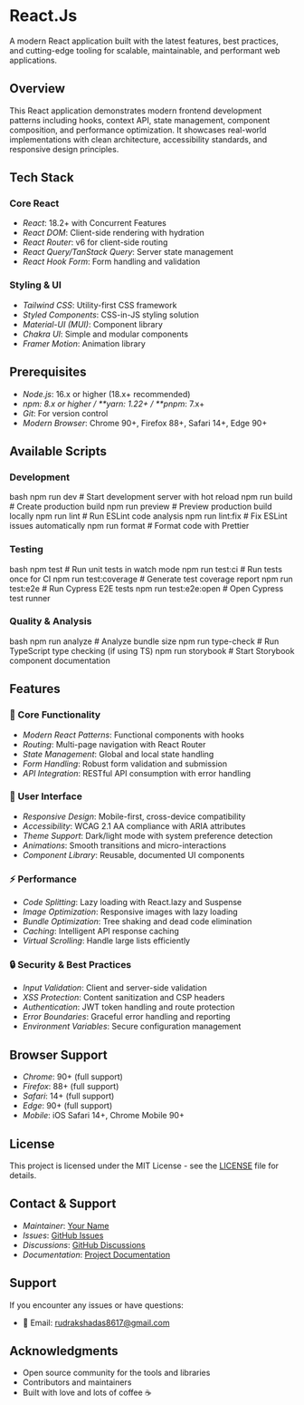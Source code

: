 # React.Js

A modern React application built with the latest features, best practices, and cutting-edge tooling for scalable, maintainable, and performant web applications.

## Overview

This React application demonstrates modern frontend development patterns including hooks, context API, state management, component composition, and performance optimization. It showcases real-world implementations with clean architecture, accessibility standards, and responsive design principles.

## Tech Stack

### Core React

- _React_: 18.2+ with Concurrent Features
- _React DOM_: Client-side rendering with hydration
- _React Router_: v6 for client-side routing
- _React Query/TanStack Query_: Server state management
- _React Hook Form_: Form handling and validation

### Styling & UI

- _Tailwind CSS_: Utility-first CSS framework
- _Styled Components_: CSS-in-JS styling solution
- _Material-UI (MUI)_: Component library
- _Chakra UI_: Simple and modular components
- _Framer Motion_: Animation library

## Prerequisites

- _Node.js_: 16.x or higher (18.x+ recommended)
- _npm: 8.x or higher / **yarn: 1.22+ / **pnpm_: 7.x+
- _Git_: For version control
- _Modern Browser_: Chrome 90+, Firefox 88+, Safari 14+, Edge 90+

## Available Scripts

### Development

bash
npm run dev # Start development server with hot reload
npm run build # Create production build
npm run preview # Preview production build locally
npm run lint # Run ESLint code analysis
npm run lint:fix # Fix ESLint issues automatically
npm run format # Format code with Prettier

### Testing

bash
npm test # Run unit tests in watch mode
npm run test:ci # Run tests once for CI
npm run test:coverage # Generate test coverage report
npm run test:e2e # Run Cypress E2E tests
npm run test:e2e:open # Open Cypress test runner

### Quality & Analysis

bash
npm run analyze # Analyze bundle size
npm run type-check # Run TypeScript type checking (if using TS)
npm run storybook # Start Storybook component documentation

## Features

### 🎯 Core Functionality

- _Modern React Patterns_: Functional components with hooks
- _Routing_: Multi-page navigation with React Router
- _State Management_: Global and local state handling
- _Form Handling_: Robust form validation and submission
- _API Integration_: RESTful API consumption with error handling

### 🎨 User Interface

- _Responsive Design_: Mobile-first, cross-device compatibility
- _Accessibility_: WCAG 2.1 AA compliance with ARIA attributes
- _Theme Support_: Dark/light mode with system preference detection
- _Animations_: Smooth transitions and micro-interactions
- _Component Library_: Reusable, documented UI components

### ⚡ Performance

- _Code Splitting_: Lazy loading with React.lazy and Suspense
- _Image Optimization_: Responsive images with lazy loading
- _Bundle Optimization_: Tree shaking and dead code elimination
- _Caching_: Intelligent API response caching
- _Virtual Scrolling_: Handle large lists efficiently

### 🔒 Security & Best Practices

- _Input Validation_: Client and server-side validation
- _XSS Protection_: Content sanitization and CSP headers
- _Authentication_: JWT token handling and route protection
- _Error Boundaries_: Graceful error handling and reporting
- _Environment Variables_: Secure configuration management

## Browser Support

- _Chrome_: 90+ (full support)
- _Firefox_: 88+ (full support)
- _Safari_: 14+ (full support)
- _Edge_: 90+ (full support)
- _Mobile_: iOS Safari 14+, Chrome Mobile 90+

## License

This project is licensed under the MIT License - see the [LICENSE](LICENSE) file for details.

## Contact & Support

- _Maintainer_: [Your Name](mailto:your.email@example.com)
- _Issues_: [GitHub Issues](https://github.com/username/repo-name/issues)
- _Discussions_: [GitHub Discussions](https://github.com/username/repo-name/discussions)
- _Documentation_: [Project Documentation](https://your-app-docs.com)

## Support

If you encounter any issues or have questions:

- 📧 Email: rudrakshadas8617@gmail.com

## Acknowledgments

- Open source community for the tools and libraries
- Contributors and maintainers
- Built with love and lots of coffee ☕
